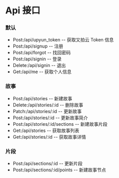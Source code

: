 # Api 接口

### 默认
- Post:/api/upyun_token -- 获取又拍云 Token 信息
- Post:/api/signup -- 注册
- Post:/api/forgot -- 找回密码
- Post:/api/signin -- 登录
- Delete:/api/signin -- 退出
- Get:/api/me -- 获取个人信息


### 故事
- Post:/api/stories -- 新建故事
- Delete:/api/stories/:id -- 删除故事
- Patch:/api/stories/:id -- 更新故事
- Post:/api/stories/:id -- 更新故事简介
- Post:/api/stories/:id/sections -- 新建故事片段
- Get:/api/stories -- 获取故事列表
- Get:/api/stories/:id -- 获取故事详情


### 片段
- Post:/api/sections/:id -- 更新片段
- Post:/api/sections/:id/points -- 新建故事节点
